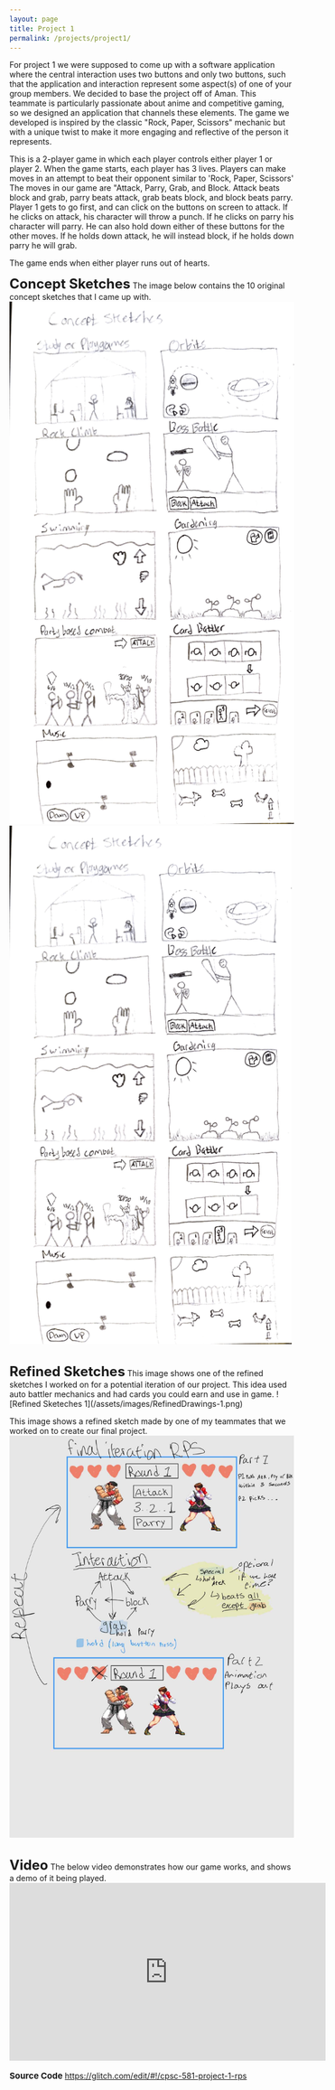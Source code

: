 ```yaml
---
layout: page
title: Project 1
permalink: /projects/project1/
---
```


For project 1 we were supposed to come up with a software application where the central interaction uses two buttons and only two buttons, such that the application and
interaction represent some aspect(s) of one of your group members.
We decided to base the project off of Aman. This teammate is particularly passionate about anime and competitive gaming, so we designed an application that channels these elements. The game we developed is inspired by the classic "Rock, Paper, Scissors" mechanic but with a unique twist to make it more engaging and reflective of the person it represents.

This is a 2-player game in which each player controls either player 1 or player 2. When the game starts, each player has 3 lives. Players can make moves in an attempt to beat their opponent similar to 'Rock, Paper, Scissors'
The moves in our game are "Attack, Parry, Grab, and Block. Attack beats block and grab, parry beats attack, grab beats block, and block beats parry.
Player 1 gets to go first, and can click on the buttons on screen to attack. If he clicks on attack, his character will throw a punch. If he clicks on parry his character will parry. He can also hold down either of these buttons for the other moves. If he holds down attack, he will instead block, if he holds down parry he will grab.

The game ends when either player runs out of hearts.

<strong style="font-size: 24px;">Concept Sketches</strong>
The image below contains the 10 original concept sketches that I came up with.
![Concept Sketeches](/assets/images/conceptsketches-1.png)
<img src="/assets/images/conceptsketches-1.png" alt="Concept Sketeches" width= "500px">

<br>
<strong style="font-size: 24px;">Refined Sketches</strong>
This image shows one of the refined sketches I worked on for a potential iteration of our project. This idea used auto battler mechanics and had cards you could earn and use in game.
![Refined Sketeches 1](/assets/images/RefinedDrawings-1.png)

This image shows a refined sketch made by one of my teammates that we worked on to create our final project.
![Refined Sketeches 2](/assets/images/A1_Refined_sketches_240920_200823.jpg)

<br>
<strong style="font-size: 24px;">Video</strong>
The below video demonstrates how our game works, and shows a demo of it being played.
<iframe width="560" height="315" src="https://www.youtube.com/embed/zv2M-zAE97Y" frameborder="0" allowfullscreen></iframe>

<strong style="font-size: 15px;">Source Code</strong>
https://glitch.com/edit/#!/cpsc-581-project-1-rps
